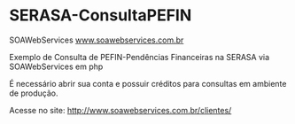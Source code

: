 # SERASA-ConsultaPEFIN
SOAWebServices www.soawebservices.com.br

Exemplo de Consulta de PEFIN-Pendências Financeiras na SERASA via SOAWebServices em php

É necessário abrir sua conta e possuir créditos para consultas em ambiente de produção.

Acesse no site: http://www.soawebservices.com.br/clientes/


